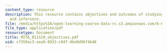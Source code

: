 ```yaml
---
content_type: resource
description: This resource contains objectives and outcomes of studying signals, systems
  and inference.
file: /media/https%3A/open-learning-course-data-rc.s3.amazonaws.com/6-011-introduction-to-communication-control-and-signal-processing-spring-2010/cf359ac3aea08933c947dbe0d96f4b48_MIT6_011S10_objectives.pdf
file_type: application/pdf
resourcetype: Document
title: MIT6_011S10_objectives.pdf
uid: cf359ac3-aea0-8933-c947-dbe0d96f4b48
---
```

